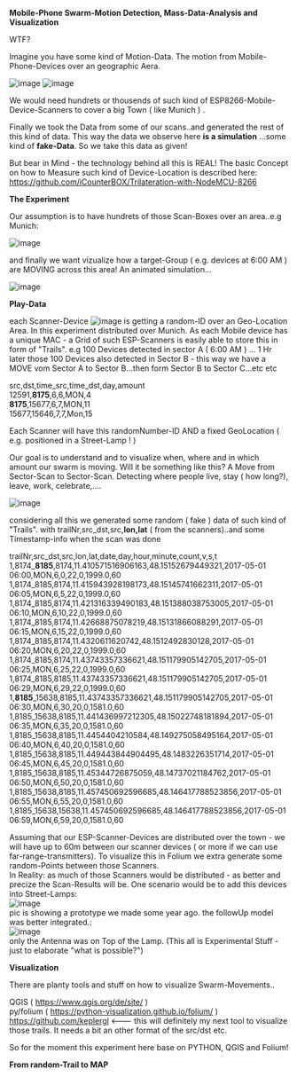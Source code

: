 
**Mobile-Phone Swarm-Motion Detection, Mass-Data-Analysis and Visualization**



WTF?

Imagine you have some kind of Motion-Data. The motion from Mobile-Phone-Devices over an geographic Aera.

![image](https://user-images.githubusercontent.com/37293282/75029501-70ac5a00-54a2-11ea-950a-72819bf253d1.png) ![image](https://user-images.githubusercontent.com/37293282/75025059-cb41b800-549a-11ea-8e0f-a6b44bbb966a.png)

We would need hundrets or thousends of such kind of ESP8266-Mobile-Device-Scanners to cover a big Town ( like Munich ) . 

Finally we took the Data from some of our scans..and generated the rest of this kind of data. This way the data we observe here **is a simulation** ...some kind of **fake-Data**. So we take this data as given!

But bear in Mind - the technology behind all this is REAL! The basic Concept on how to Measure such kind of Device-Location is described here: https://github.com/iCounterBOX/Trilateration-with-NodeMCU-8266


**The Experiment**

Our assumption is to have hundrets of those Scan-Boxes over an area..e.g Munich:

![image](https://user-images.githubusercontent.com/37293282/75027380-c67f0300-549e-11ea-837e-195551333a5f.png)

and finally we want vizualize how a target-Group ( e.g. devices at 6:00 AM ) are MOVING across this area!
An animated simulation...

![image](https://user-images.githubusercontent.com/37293282/75029173-e06e1500-54a1-11ea-99de-10ed91e3386f.png)

**Play-Data**

each Scanner-Device  ![image](https://user-images.githubusercontent.com/37293282/75030965-87a07b80-54a5-11ea-9394-e58e560dc468.png) is getting a random-ID over an Geo-Location Area. In this experiment distributed over Munich. As each Mobile device has a unique MAC - a Grid of such ESP-Scanners is easily able to store this in form of "Trails". e.g 100 Devices detected in sector A ( 6:00 AM ) ... 1 Hr later those 100 Devices also detected in Sector B - this way we have a MOVE vom Sector A to Sector B...then form Sector B to Sector C...etc etc

src,dst,time_src,time_dst,day,amount  
12591,**8175**,6,6,MON,4  
**8175**,15677,6,7,MON,11  
15677,15646,7,7,Mon,15  

Each Scanner will have this randomNumber-ID AND a fixed GeoLocation ( e.g. positioned in a Street-Lamp ! )

Our goal is to understand and to visualize when, where and in which amount our swarm is moving. Will it be something like this? A Move from Sector-Scan to Sector-Scan. Detecting where people live, stay ( how long?), leave, work, celebrate,....

![image](https://user-images.githubusercontent.com/37293282/75032428-e0bdde80-54a8-11ea-817b-84d486c16531.png)

considering all this we generated some random ( fake ) data of such kind of "Trails". with 
trailNr,src_dst,src,**lon,lat** ( from the scanners)..and some Timestamp-info when the scan was done

trailNr,src_dst,src,lon,lat,date,day,hour,minute,count,v,s,t
1,8174_**8185**,8174,11.410571516906163,48.15152679449321,2017-05-01 06:00,MON,6,0,22,0,1999.0,60  
1,8174_8185,8174,11.415943928198173,48.15145741662311,2017-05-01 06:05,MON,6,5,22,0,1999.0,60  
1,8174_8185,8174,11.421316339490183,48.151388038753005,2017-05-01 06:10,MON,6,10,22,0,1999.0,60  
1,8174_8185,8174,11.42668875078219,48.15131866088291,2017-05-01 06:15,MON,6,15,22,0,1999.0,60  
1,8174_8185,8174,11.4320611620742,48.1512492830128,2017-05-01 06:20,MON,6,20,22,0,1999.0,60  
1,8174_8185,8174,11.43743357336621,48.151179905142705,2017-05-01 06:25,MON,6,25,22,0,1999.0,60
1,8174_8185,8185,11.43743357336621,48.151179905142705,2017-05-01 06:29,MON,6,29,22,0,1999.0,60
1,**8185**_15638,8185,11.43743357336621,48.151179905142705,2017-05-01 06:30,MON,6,30,20,0,1581.0,60
1,8185_15638,8185,11.441436997212305,48.15022748181894,2017-05-01 06:35,MON,6,35,20,0,1581.0,60
1,8185_15638,8185,11.4454404210584,48.149275058495164,2017-05-01 06:40,MON,6,40,20,0,1581.0,60
1,8185_15638,8185,11.449443844904495,48.1483226351714,2017-05-01 06:45,MON,6,45,20,0,1581.0,60
1,8185_15638,8185,11.45344726875059,48.14737021184762,2017-05-01 06:50,MON,6,50,20,0,1581.0,60
1,8185_15638,8185,11.457450692596685,48.146417788523856,2017-05-01 06:55,MON,6,55,20,0,1581.0,60
1,8185_15638,15638,11.457450692596685,48.146417788523856,2017-05-01 06:59,MON,6,59,20,0,1581.0,60


Assuming that our ESP-Scanner-Devices are distributed over the town - we will have up to 60m between our scanner devices ( or more if we can use far-range-transmitters). To visualize this in Folium we extra generate some random-Points between those Scanners.   
In Reality: as much of those Scanners would be distributed - as better and precize  the Scan-Results will be. One scenario would be to add this devices into Street-Lamps:  
![image](https://user-images.githubusercontent.com/37293282/75033955-5ecfb480-54ac-11ea-9d2b-69a370191c14.png)  
pic is showing a prototype we made some year ago. the followUp model was better integrated.:   
![image](https://user-images.githubusercontent.com/37293282/75034187-f6cd9e00-54ac-11ea-8056-15ef7232df79.png)   
only the Antenna was on Top of the Lamp. (This all is Experimental Stuff - just to elaborate "what is possible?")  

  
**Visualization**

There are planty tools and stuff on how to visualize Swarm-Movements..  

QGIS ( https://www.qgis.org/de/site/ )  
py/folium ( https://python-visualization.github.io/folium/ )  
https://github.com/keplergl   <--- this will definitely my next tool to visualize those trails. It needs a bit an other format of the src/dst etc.

So for the moment this experiment here base on PYTHON, QGIS  and Folium!


**From random-Trail to MAP**
  
  


